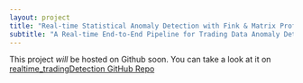 ```yaml
---
layout: project
title: "Real-time Statistical Anomaly Detection with Fink & Matrix Profile"
subtitle: "A Real-time End-to-End Pipeline for Trading Data Anomaly Detection With Matrix Profile & Apache Flink & Kafka"
---
```


This project *will* be hosted on Github soon. You can take a look at it on [realtime_tradingDetection GitHub Repo](https://github.com/Jalanjii/realtime_tradingDetection)

